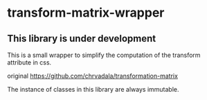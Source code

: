 # transform-matrix-wrapper

## This library is under development

This is a small wrapper to simplify the computation of the transform attribute in css.

original
https://github.com/chrvadala/transformation-matrix

The instance of classes in this library are always immutable.
